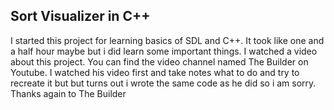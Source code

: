   ## Sort Visualizer in C++
I started this project for learning basics of SDL and C++.
It took like one and a half hour maybe but i did learn some important things.
I watched a video about this project. You can find the video channel named The Builder on Youtube.
I watched his video first and take notes what to do and try to recreate it but but turns out i wrote the same code as he did so i am sorry.
Thanks again to The Builder
